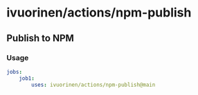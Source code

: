 # ivuorinen/actions/npm-publish

## Publish to NPM

### Usage

```yaml
jobs:
    job1:
        uses: ivuorinen/actions/npm-publish@main
```
